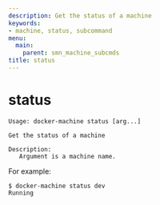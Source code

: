 ```yaml
---
description: Get the status of a machine
keywords:
- machine, status, subcommand
menu:
  main:
    parent: smn_machine_subcmds
title: status
---
```


# status

    Usage: docker-machine status [arg...]

    Get the status of a machine

    Description:
       Argument is a machine name.

For example:

    $ docker-machine status dev
    Running
